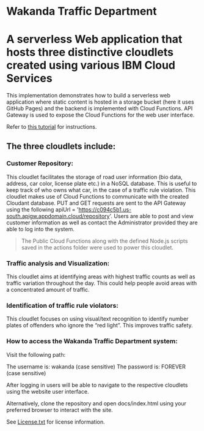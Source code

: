 # Wakanda Traffic Department

# A serverless Web application that hosts three distinctive cloudlets created using various IBM Cloud Services
This implementation demonstrates how to build a serverless web application where static content is hosted in a storage bucket (here it uses GitHub Pages) and the backend is implemented with Cloud Functions. 
API Gateway is used to expose the Cloud Functions for the web user interface.

Refer to [this tutorial](https://console.bluemix.net/docs/solution-tutorials/serverless-api-webapp.html) for instructions.


## The three cloudlets include:

### Customer Repository:

This cloudlet facilitates the storage of road user information (bio data, address, car color, license plate etc.) in a NoSQL database. This is useful to keep track of who owns what car, in the case of a traffic rule violation. 
This cloudlet makes use of Cloud Functions to communicate with the created Cloudant database. PUT and GET requests are sent to the API Gateway using the following apiUrl = 'https://c094c5b1.us-south.apigw.appdomain.cloud/repository'. 
Users are able to post and view customer information as well as contact the Administrator provided they are able to log into the system.

> The Public Cloud Functions along with the defined Node.js scripts saved in the actions folder were used to power this cloudlet.

### Traffic analysis and Visualization:

This cloudlet aims at identifying areas with highest traffic counts as well as traffic variation throughout the day. This could help people avoid areas with a concentrated amount of traffic.



### Identification of traffic rule violators:

This cloudlet focuses on using visual/text recognition to identify number plates of offenders who ignore the “red light”. This improves traffic safety.



### How to access the Wakanda Traffic Department system:

Visit the following path:

The username is: wakanda 		(case sensitive)
The password is: FOREVER 	(case sensitive)

After logging in users will be able to navigate to the respective cloudlets using the website user interface.

Alternatively, clone the repository and open docs/index.html using your preferred browser to interact with the site.




See [License.txt](License.txt) for license information.

